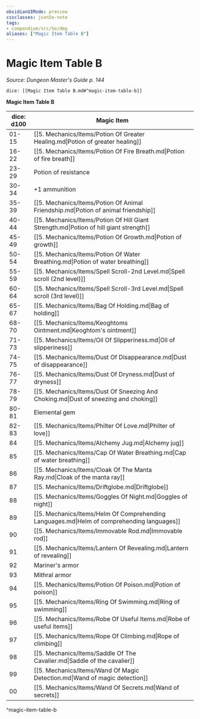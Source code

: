 ```yaml
---
obsidianUIMode: preview
cssclasses: json5e-note
tags:
- compendium/src/5e/dmg
aliases: ["Magic Item Table B"]
---
```

# Magic Item Table B
*Source: Dungeon Master's Guide p. 144* 

`dice: [[Magic Item Table B.md#^magic-item-table-b]]`

**Magic Item Table B**

| dice: d100 | Magic Item |
|------------|------------|
| 01-15 | [[5. Mechanics/Items/Potion Of Greater Healing.md\|Potion of greater healing]] |
| 16-22 | [[5. Mechanics/Items/Potion Of Fire Breath.md\|Potion of fire breath]] |
| 23-29 | Potion of resistance |
| 30-34 | +1 ammunition |
| 35-39 | [[5. Mechanics/Items/Potion Of Animal Friendship.md\|Potion of animal friendship]] |
| 40-44 | [[5. Mechanics/Items/Potion Of Hill Giant Strength.md\|Potion of hill giant strength]] |
| 45-49 | [[5. Mechanics/Items/Potion Of Growth.md\|Potion of growth]] |
| 50-54 | [[5. Mechanics/Items/Potion Of Water Breathing.md\|Potion of water breathing]] |
| 55-59 | [[5. Mechanics/Items/Spell Scroll-2nd Level.md\|Spell scroll (2nd level)]] |
| 60-64 | [[5. Mechanics/Items/Spell Scroll-3rd Level.md\|Spell scroll (3rd level)]] |
| 65-67 | [[5. Mechanics/Items/Bag Of Holding.md\|Bag of holding]] |
| 68-70 | [[5. Mechanics/Items/Keoghtoms Ointment.md\|Keoghtom's ointment]] |
| 71-73 | [[5. Mechanics/Items/Oil Of Slipperiness.md\|Oil of slipperiness]] |
| 74-75 | [[5. Mechanics/Items/Dust Of Disappearance.md\|Dust of disappearance]] |
| 76-77 | [[5. Mechanics/Items/Dust Of Dryness.md\|Dust of dryness]] |
| 78-79 | [[5. Mechanics/Items/Dust Of Sneezing And Choking.md\|Dust of sneezing and choking]] |
| 80-81 | Elemental gem |
| 82-83 | [[5. Mechanics/Items/Philter Of Love.md\|Philter of love]] |
| 84 | [[5. Mechanics/Items/Alchemy Jug.md\|Alchemy jug]] |
| 85 | [[5. Mechanics/Items/Cap Of Water Breathing.md\|Cap of water breathing]] |
| 86 | [[5. Mechanics/Items/Cloak Of The Manta Ray.md\|Cloak of the manta ray]] |
| 87 | [[5. Mechanics/Items/Driftglobe.md\|Driftglobe]] |
| 88 | [[5. Mechanics/Items/Goggles Of Night.md\|Goggles of night]] |
| 89 | [[5. Mechanics/Items/Helm Of Comprehending Languages.md\|Helm of comprehending languages]] |
| 90 | [[5. Mechanics/Items/Immovable Rod.md\|Immovable rod]] |
| 91 | [[5. Mechanics/Items/Lantern Of Revealing.md\|Lantern of revealing]] |
| 92 | Mariner's armor |
| 93 | Mithral armor |
| 94 | [[5. Mechanics/Items/Potion Of Poison.md\|Potion of poison]] |
| 95 | [[5. Mechanics/Items/Ring Of Swimming.md\|Ring of swimming]] |
| 96 | [[5. Mechanics/Items/Robe Of Useful Items.md\|Robe of useful items]] |
| 97 | [[5. Mechanics/Items/Rope Of Climbing.md\|Rope of climbing]] |
| 98 | [[5. Mechanics/Items/Saddle Of The Cavalier.md\|Saddle of the cavalier]] |
| 99 | [[5. Mechanics/Items/Wand Of Magic Detection.md\|Wand of magic detection]] |
| 00 | [[5. Mechanics/Items/Wand Of Secrets.md\|Wand of secrets]] |
^magic-item-table-b